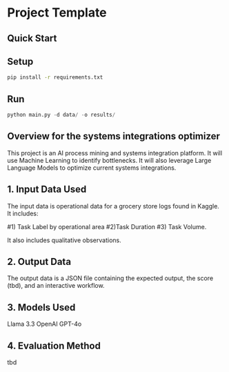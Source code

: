 # Project Template

## Quick Start

## Setup

```bash
pip install -r requirements.txt
```

## Run

```python
python main.py -d data/ -o results/
```

## Overview for the systems integrations optimizer

This project is an AI process mining and systems integration platform. It will use Machine Learning to identify bottlenecks. It will also leverage Large Language Models 
to optimize current systems integrations.

## 1. Input Data Used

The input data is operational data for a grocery store logs found in Kaggle. It includes: 

#1) Task Label by operational area
#2)Task Duration
#3) Task Volume. 

It also includes qualitative observations.

## 2. Output Data

The output data is a JSON file containing the expected output, the score (tbd), and an interactive workflow.

## 3. Models Used

Llama 3.3
OpenAI GPT-4o

## 4. Evaluation Method

tbd
